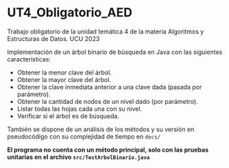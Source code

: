 # UT4_Obligatorio_AED
Trabajo obligatorio de la unidad temática 4 de la materia Algoritmos y Estructuras de Datos. UCU 2023

Implementación de un árbol binario de búsqueda en Java con las siguientes características:

* Obtener la menor clave del árbol.
* Obtener la mayor clave del árbol.
* Obtener la clave inmediata anterior a una clave dada (pasada por parámetro).
* Obtener la cantidad de nodos de un nivel dado (por parámetro).
* Listar todas las hojas cada una con su nivel.
* Verificar si el árbol es de búsqueda.

También se dispone de un análisis de los métodos y su versión en pseudocódigo con su complejidad de tiempo en `docs/`

**El programa no cuenta con un método principal, solo con las pruebas unitarias en el archivo `src/TestArbolBinario.java`** 
